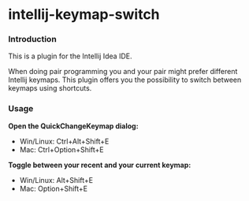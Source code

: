 # intellij-keymap-switch

### Introduction
This is a plugin for the Intellij Idea IDE.

When doing pair programming you and your pair might prefer different Intellij keymaps. This plugin offers you the possibility to switch between keymaps using shortcuts.

### Usage

**Open the QuickChangeKeymap dialog:** 
* Win/Linux: Ctrl+Alt+Shift+E
* Mac: Ctrl+Option+Shift+E


**Toggle between your recent and your current keymap:** 
* Win/Linux: Alt+Shift+E
* Mac: Option+Shift+E